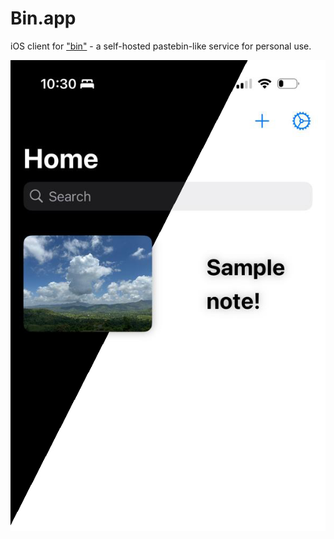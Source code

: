 # Bin.app

iOS client for ["bin"](https://github.com/littledivy/bin) - a self-hosted pastebin-like service for personal use.

![](./homeview.jpg)
